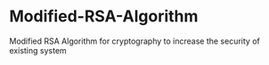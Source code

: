 # Modified-RSA-Algorithm
Modified RSA Algorithm for cryptography to increase the security of existing system
